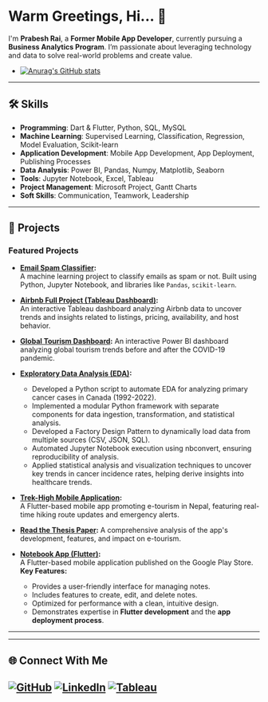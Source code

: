 # Warm Greetings, Hi... 👋

I'm **Prabesh Rai**, a **Former Mobile App Developer**, currently pursuing a **Business Analytics Program**. I’m passionate about leveraging technology and data to solve real-world problems and create value.

- [![Anurag's GitHub stats](https://github-readme-stats.vercel.app/api?username=Prabesh789)](https://github.com/anuraghazra/github-readme-stats)
---

## 🛠 Skills
- **Programming**: Dart & Flutter, Python, SQL, MySQL
- **Machine Learning**: Supervised Learning, Classification, Regression, Model Evaluation, Scikit-learn
- **Application Development**: Mobile App Development, App Deployment, Publishing Processes
- **Data Analysis**: Power BI, Pandas, Numpy, Matplotlib, Seaborn  
- **Tools**: Jupyter Notebook, Excel, Tableau  
- **Project Management**: Microsoft Project, Gantt Charts  
- **Soft Skills**: Communication, Teamwork, Leadership  

---

## 🌟 Projects

### Featured Projects

- **[Email Spam Classifier](https://github.com/Prabesh789/email-spam-classifier):**  
  A machine learning project to classify emails as spam or not. Built using Python, Jupyter Notebook, and libraries like `Pandas`, `scikit-learn`. 

- **[Airbnb Full Project (Tableau Dashboard)](https://public.tableau.com/app/profile/prabesh.rai6215/viz/AirbnbFullProject_17344635039170/Dashboard1):**  
  An interactive Tableau dashboard analyzing Airbnb data to uncover trends and insights related to listings, pricing, availability, and host behavior.

- **[Global Tourism Dashboard](https://github.com/Prabesh789/Global-Tourism-Dashboard):**
  An interactive Power BI dashboard analyzing global tourism trends before and after the COVID-19 pandemic.
  
- **[Exploratory Data Analysis (EDA)](https://github.com/Prabesh789/Exploratory-data-analysis-EDA-/blob/main/data_insights/src/EDA.ipynb):**
  - Developed a Python script to automate EDA for analyzing primary cancer cases in Canada (1992-2022).
  - Implemented a modular Python framework with separate components for data ingestion, transformation, and statistical analysis.
  - Developed a Factory Design Pattern to dynamically load data from multiple sources (CSV, JSON, SQL).
  - Automated Jupyter Notebook execution using nbconvert, ensuring reproducibility of analysis.
  - Applied statistical analysis and visualization techniques to uncover key trends in cancer incidence rates, helping derive insights into healthcare trends.


- **[Trek-High Mobile Application](https://github.com/Prabesh789/Trek-High):**  
  A Flutter-based mobile app promoting e-tourism in Nepal, featuring real-time hiking route updates and emergency alerts.
 - **[Read the Thesis Paper](https://drive.google.com/file/d/1GoNvlYWyHyffhsZj33vYVf4kvXLIs2z-/view?usp=sharing):** A comprehensive analysis of the app's development, features, and impact on e-tourism.
    
- **[Notebook App (Flutter)](https://play.google.com/store/apps/details?id=com.prabeshrai.note_book):**  
  A Flutter-based mobile application published on the Google Play Store.  
  **Key Features:**
  - Provides a user-friendly interface for managing notes.
  - Includes features to create, edit, and delete notes.
  - Optimized for performance with a clean, intuitive design.
  - Demonstrates expertise in **Flutter development** and the **app deployment process**.
---
---

## 🌐 Connect With Me
[![GitHub](https://img.shields.io/badge/GitHub-%2312100E.svg?style=for-the-badge&logo=github&logoColor=white)](https://github.com/Prabesh789)
[![LinkedIn](https://img.shields.io/badge/LinkedIn-%230077B5.svg?style=for-the-badge&logo=linkedin&logoColor=white)](https://linkedin.com/in/prabeshrai)
[![Tableau](https://img.shields.io/badge/Tableau-%23E97627.svg?style=for-the-badge&logo=tableau&logoColor=white)](https://public.tableau.com/app/profile/prabesh.rai6215)
---

